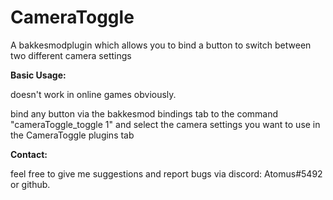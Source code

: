 # CameraToggle
A bakkesmodplugin which allows you to bind a button to switch between two different camera settings

**Basic Usage:**

doesn't work in online games obviously.

bind any button via the bakkesmod bindings tab to the command "cameraToggle_toggle 1"
and select the camera settings you want to use in the CameraToggle plugins tab

**Contact:**

feel free to give me suggestions and report bugs via discord: Atomus#5492 or github.
